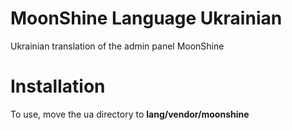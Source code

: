 # MoonShine Language Ukrainian
Ukrainian translation of the admin panel MoonShine
# Installation
To use, move the ua directory to **lang/vendor/moonshine**
